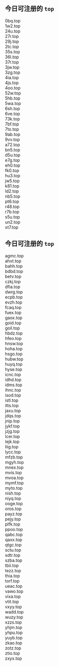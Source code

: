 
## 今日可注册的 `top`
>
0bq.top   
1w2.top   
24u.top   
27r.top   
29j.top   
2tc.top   
35s.top   
36l.top   
37r.top   
3jw.top   
3zg.top   
4ia.top   
4js.top   
4oo.top   
52w.top   
5hb.top   
5wa.top   
6sh.top   
6ve.top   
73k.top   
7bf.top   
7to.top   
9ab.top   
9vv.top   
a72.top   
bn5.top   
d5u.top   
e7g.top   
eh0.top   
fk0.top   
hu3.top   
jw5.top   
k81.top   
ld2.top   
nb5.top   
pt6.top   
r48.top   
r7b.top   
s5u.top   
un2.top   
xt7.top   


## 今日可注册的 `top`
>
agmc.top   
ahxt.top   
bahh.top   
bdbd.top   
betv.top   
czkj.top   
dfia.top   
dwrg.top   
ecpb.top   
evzh.top   
fcaq.top   
fuex.top   
gaox.top   
goid.top   
goil.top   
hbdz.top   
hfeo.top   
hnsw.top   
hoha.top   
hsgo.top   
hubw.top   
huyq.top   
hyse.top   
icnc.top   
idhd.top   
idms.top   
ihnc.top   
isod.top   
istl.top   
itts.top   
jaxu.top   
jdqs.top   
jnip.top   
jykf.top   
jzjg.top   
lcer.top   
lejk.top   
liig.top   
lycc.top   
mfzb.top   
mgyh.top   
mnex.top   
mvis.top   
mvoa.top   
mymf.top   
myto.top   
nish.top   
niyq.top   
ooge.top   
oros.top   
payz.top   
pejy.top   
plfk.top   
ppoo.top   
qabc.top   
qaxx.top   
qtgc.top   
sctu.top   
sdtr.top   
szba.top   
tbii.top   
tezz.top   
thia.top   
torf.top   
ueac.top   
vawo.top   
vixa.top   
vtit.top   
vxyy.top   
wadd.top   
wuzy.top   
xzzs.top   
yhjm.top   
yhpu.top   
yuyb.top   
zkao.top   
zotz.top   
ztio.top   
zxyx.top   

